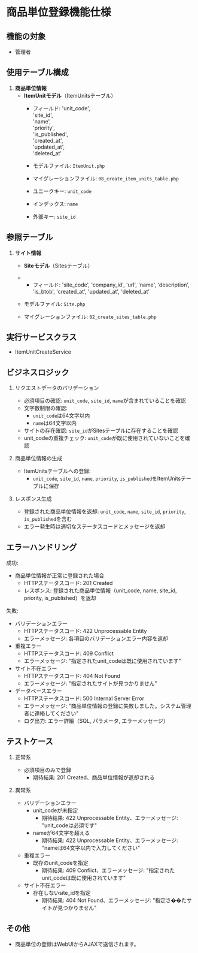 # 商品単位登録機能仕様

## 機能の対象
- 管理者

## 使用テーブル構成
1. **商品単位情報**
    - **ItemUnitモデル**（ItemUnitsテーブル）
        - フィールド:
            'unit_code',  
            'site_id',  
            'name',  
            'priority',  
            'is_published',  
            'created_at',  
            'updated_at',  
            'deleted_at'

        - モデルファイル: `ItemUnit.php`
        - マイグレーションファイル: `08_create_item_units_table.php`
        - ユニークキー: `unit_code`
        - インデックス: `name`
        - 外部キー: `site_id`

## 参照テーブル
1. **サイト情報**
   - **Siteモデル**（Sitesテーブル）
   - - フィールド:
        'site_code',
        'company_id',
        'url',
        'name',
        'description',
        'is_btob',
        'created_at',
        'updated_at',
        'deleted_at'

    - モデルファイル: `Site.php`
    - マイグレーションファイル: `02_create_sites_table.php`

## 実行サービスクラス
- ItemUnitCreateService

## ビジネスロジック
1. リクエストデータのバリデーション
   - 必須項目の確認: `unit_code`, `site_id`, `name`が含まれていることを確認
   - 文字数制限の確認: 
     - `unit_code`は64文字以内
     - `name`は64文字以内
   - サイトの存在確認: `site_id`がSitesテーブルに存在することを確認
   - unit_codeの重複チェック: `unit_code`が既に使用されていないことを確認

2. 商品単位情報の生成
   - ItemUnitsテーブルへの登録: 
     - `unit_code`, `site_id`, `name`, `priority`, `is_published`をItemUnitsテーブルに保存

3. レスポンス生成
   - 登録された商品単位情報を返却: `unit_code`, `name`, `site_id`, `priority`, `is_published`を含む
   - エラー発生時は適切なステータスコードとメッセージを返却

## エラーハンドリング
成功:  
- 商品単位情報が正常に登録された場合  
    - HTTPステータスコード: 201 Created  
    - レスポンス: 登録された商品単位情報（unit_code, name, site_id, priority, is_published）を返却  

失敗:  
- バリデーションエラー  
    - HTTPステータスコード: 422 Unprocessable Entity  
    - エラーメッセージ: 各項目のバリデーションエラー内容を返却  
- 重複エラー  
    - HTTPステータスコード: 409 Conflict  
    - エラーメッセージ: "指定されたunit_codeは既に使用されています"
- サイト不在エラー  
    - HTTPステータスコード: 404 Not Found  
    - エラーメッセージ: "指定されたサイトが見つかりません"  
- データベースエラー  
    - HTTPステータスコード: 500 Internal Server Error  
    - エラーメッセージ: "商品単位情報の登録に失敗しました。システム管理者に連絡してください"
    - ログ出力: エラー詳細（SQL, パラメータ, エラーメッセージ）

## テストケース
1. 正常系
   - 必須項目のみで登録
     - 期待結果: 201 Created、商品単位情報が返却される

2. 異常系
   - バリデーションエラー
     - unit_codeが未指定
       - 期待結果: 422 Unprocessable Entity、エラーメッセージ: "unit_codeは必須です"
     - nameが64文字を超える
       - 期待結果: 422 Unprocessable Entity、エラーメッセージ: "nameは64文字以内で入力してください"
   - 重複エラー
     - 既存のunit_codeを指定
       - 期待結果: 409 Conflict、エラーメッセージ: "指定されたunit_codeは既に使用されています"
   - サイト不在エラー
     - 存在しないsite_idを指定
       - 期待結果: 404 Not Found、エラーメッセージ: "指定さ��たサイトが見つかりません"

## その他
- 商品単位の登録はWebUIからAJAXで送信されます。 
